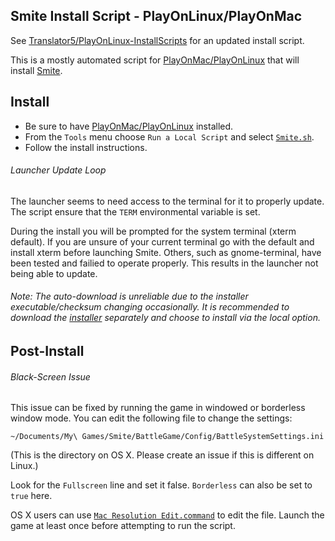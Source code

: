 Smite Install Script - PlayOnLinux/PlayOnMac
---

See [Translator5/PlayOnLinux-InstallScripts](https://github.com/Translator5/PlayOnLinux-InstallScripts) for an updated install script.

This is a mostly automated script for [PlayOnMac/PlayOnLinux] that will install [Smite].

## Install

* Be sure to have [PlayOnMac/PlayOnLinux] installed.
* From the `Tools` menu choose `Run a Local Script` and select [`Smite.sh`](./Smite.sh).
* Follow the install instructions.

###### Launcher Update Loop
The launcher seems to need access to the terminal for it to properly update. The script ensure that the `TERM` environmental variable is set.

During the install you will be prompted for the system terminal (xterm default). If you are unsure of your current terminal go with the default and install xterm before launching Smite. Others, such as gnome-terminal, have been tested and failied to operate properly. This results in the launcher not being able to update.

###### Note: The auto-download is unreliable due to the installer executable/checksum changing occasionally. It is recommended to download the [installer] separately and choose to install via the local option.

## Post-Install

###### Black-Screen Issue
This issue can be fixed by running the game in windowed or borderless window mode. You can edit the following file to change the settings:

```
~/Documents/My\ Games/Smite/BattleGame/Config/BattleSystemSettings.ini
```

(This is the directory on OS X. Please create an issue if this is different on Linux.)

Look for the `Fullscreen` line and set it false. `Borderless` can also be set to `true` here.

OS X users can use [`Mac Resolution Edit.command`](./Mac%20Resolution%20Edit.command) to edit the file. Launch the game at least once before attempting to run the script.

[PlayOnMac/PlayOnLinux]: https://www.playonlinux.com
[Smite]: http://www.smitegame.com
[installer]: http://hirez.http.internapcdn.net/hirez/InstallSmite.exe
